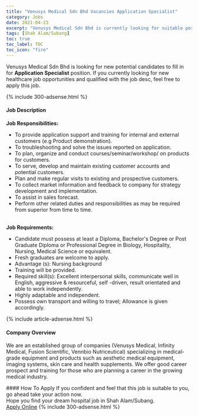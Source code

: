```yaml
---
title: "Venusys Medical Sdn Bhd Vacancies Application Specialist" 
category: Jobs 
date: 2021-04-23 
excerpt: "Venusys Medical Sdn Bhd is currently looking for suitable person to fill in the Application Specialist which positioned at Shah Alam/Subang" 
tags: [Shah Alam/Subang] 
toc: true 
toc_label: TOC 
toc_icon: "fire" 
--- 
```


<p>Venusys Medical Sdn Bhd is looking for new potential candidates to fill in for <b>Application Specialist</b> position. If you currently looking for new healthcare job opportunities and qualified with the job desc, feel free to apply this job.
</p>{% include 300-adsense.html %} 
<div><div><h4>Job Description</h4></div><div><div><span><div><div><strong>Job Responsibilities:</strong><br><ul><li>To provide application support and training for internal and external customers (e.g Product demonstration).</li><li>To troubleshooting and solve the issues reported on application.</li><li>To plan, organize and conduct courses/seminar/workshop/ on products for customers.</li><li>To serve, develop and maintain existing customer accounts and potential customers.</li><li>Plan and make regular visits to existing and prospective customers.</li><li>To collect market information and feedback to company for strategy development and implementation.</li><li>To assist in sales forecast.</li><li>Perform other related duties and responsibilities as may be required from superior from time to time.</li></ul><br><strong>Job Requirements:</strong><br><ul><li>Candidate must possess at least a Diploma, Bachelor's Degree or Post Graduate Diploma or Professional Degree in Biology, Hospitality, Nursing, Medical Science or equivalent.</li><li>Fresh graduates are welcome to apply.</li><li>Advantage (s): Nursing background</li><li>Training will be provided.</li><li>Required skill(s): Excellent interpersonal skills, communicate well in English, aggressive &amp; resourceful, self -driven, result orientated and able to work independently.</li><li>Highly adaptable and independent.</li><li>Possess own transport and willing to travel; Allowance is given accordingly.</li></ul></div></div></span></div></div></div> 
{% include article-adsense.html %} 
<div><div><h4>Company Overview</h4></div><div><div><span><div><p>We are an established group of companies (Venusys Medical, Infinity Medical, Fusion Scientific, Vennbio Nutriceutical) specializing in medical-grade equipment and products such as aesthetic medical equipment, imaging systems, skin care and health supplements. We offer good career prospect and training for those who are planning a career in the growing medical industry.</p></div></span></div></div></div> 
#### How To Apply 
If you confident and feel that this job is suitable to you, go ahead take your action now. <br/> 
Hope you find your dream hospital job in Shah Alam/Subang. <br/> 
<a href="https://www.jobstreet.com.my/en/job/application-specialist-4541119?jobId=jobstreet-my-job-4541119" class="btn btn--warning" target="_blank" rel="nofollow noopenner">Apply Online</a> 
{% include 300-adsense.html %} 